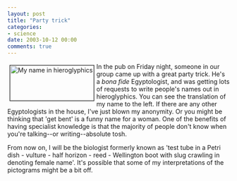 ```yaml
---
layout: post
title: "Party trick"
categories:
- science
date: 2003-10-12 00:00
comments: true
---
```


<p><img src="http://www.rousette.org.uk/mt-static/blog/archives/images/hieroglyphs.jpg" alt="My name in hieroglyphics" height="80" width="190" border="1" hspace="5" vspace="5" align="left" />In the pub on Friday night, someone in our group came up with a great party trick. He's a <em>bona fide</em> Egyptologist, and was getting lots of requests to write people's names out in hieroglyphics. You can see the translation of my name to the left. If there are any other Egyptologists in the house, I've just blown my anonymity. Or you might be thinking that 'get bent' is a funny name for a woman. One of the benefits of having specialist knowledge is that the majority of people don't know when you're talking--or writing--absolute tosh.</p>

<p>From now on, I will be the biologist formerly known as 'test tube in a Petri dish - vulture - half horizon - reed - Wellington boot with slug crawling in denoting female name'. It's possible that some of my interpretations of the pictograms might be a bit off.</p>


